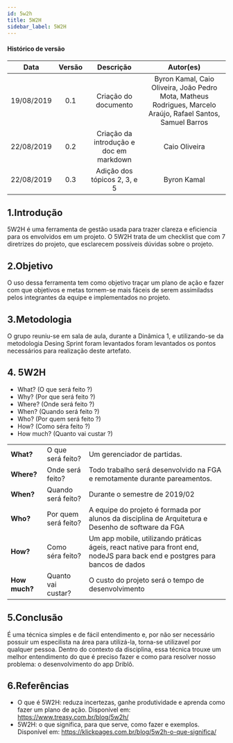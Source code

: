 ```yaml
---
id: 5w2h
title: 5W2H
sidebar_label: 5W2H
---
```


#### Histórico de versão

|    Data    | Versão |                Descrição                |                                                  Autor(es)                                                   |
| :--------: | :----: | :-------------------------------------: | :----------------------------------------------------------------------------------------------------------: |
| 19/08/2019 |  0.1   |          Criação do documento           | Byron Kamal, Caio Oliveira, João Pedro Mota, Matheus Rodrigues, Marcelo Araújo, Rafael Santos, Samuel Barros |
| 22/08/2019 |  0.2   | Criação da introdução e doc em markdown |                                                Caio Oliveira                                                 |
| 22/08/2019 |  0.3   |      Adição dos tópicos 2, 3, e 5       |                                                 Byron Kamal                                                  |

## 1.Introdução

5W2H é uma ferramenta de gestão usada para trazer clareza e eficiencia para os envolvidos em um projeto.
O 5W2H trata de um checklist que com 7 diretrizes do projeto, que esclarecem possíveis dúvidas sobre o projeto.

## 2.Objetivo

O uso dessa ferramenta tem como objetivo traçar um plano de ação e fazer com que objetivos e metas tornem-se mais fáceis de serem assimiladss pelos integrantes da equipe e implementados no projeto.

## 3.Metodologia

O grupo reuniu-se em sala de aula, durante a Dinâmica 1, e utilizando-se da metodologia Desing Sprint foram levantados foram levantados os pontos necessários para realização deste artefato.

## 4. 5W2H

- What? (O que será feito ?)
- Why? (Por que será feito ?)
- Where? (Onde será feito ?)
- When? (Quando será feito ?)
- Who? (Por quem será feito ?)
- How? (Como séra feito ?)
- How much? (Quanto vai custar ?)

|               |                      |                                                                                                                             |
| ------------- | -------------------- | --------------------------------------------------------------------------------------------------------------------------- |
| **What?**     | O que será feito?    | Um gerenciador de partidas.                                                                                                 |  | Why? | Por que será feito? | Para auxiliar na organização de partidas amadoras de esporte, otimizando o tempo e reduzir confitos interpessoais. |
| **Where?**    | Onde será feito?     | Todo trabalho será desenvolvido na FGA e remotamente durante pareamentos.                                                   |
| **When?**     | Quando será feito?   | Durante o semestre de 2019/02                                                                                               |
| **Who?**      | Por quem será feito? | A equipe do projeto é formada por alunos da disciplina de Arquitetura e Desenho de software da FGA                          |
| **How?**      | Como séra feito?     | Um app mobile, utilizando práticas ágeis, react native para front end, nodeJS para back end e postgres para bancos de dados |
| **How much?** | Quanto vai custar?   | O custo do projeto será o tempo de desenvolvimento                                                                          |

## 5.Conclusão

É uma técnica simples e de fácil entendimento e, por não ser necessário possuir um especilista na área para utilizá-la, torna-se utilizavel por qualquer pessoa.
Dentro do contexto da disciplina, essa técnica trouxe um melhor entendimento do que é preciso fazer e como para resolver nosso problema: o desenvolvimento do app Driblô.

## 6.Referências

- O que é 5W2H: reduza incertezas, ganhe produtividade e aprenda como fazer um plano de ação. Disponível em: https://www.treasy.com.br/blog/5w2h/
- 5W2H: o que significa, para que serve, como fazer e exemplos. Disponível em: https://klickpages.com.br/blog/5w2h-o-que-significa/
